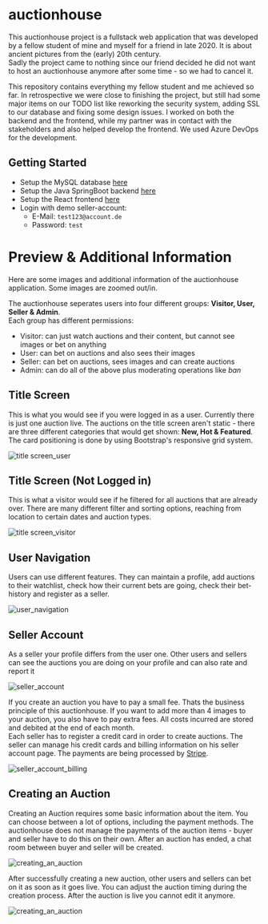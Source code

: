 # auctionhouse 
This auctionhouse project is a fullstack web application that was developed by a fellow student of mine and myself for a friend in late 2020. It is about ancient pictures from the (early) 20th century.   
Sadly the project came to nothing since our friend decided he did not want to host an auctionhouse anymore after some time - so we had to cancel it.  
  
This repository contains everything my fellow student and me achieved so far. In retrospective we were close to finishing the project, but still had some major items on our TODO list like reworking the security system, adding SSL to our database and fixing some design issues. I worked on both the backend and the frontend, while my partner was in contact with the stakeholders and also helped develop the frontend. We used Azure DevOps for the development.

## Getting Started
- Setup the MySQL database [here](https://github.com/BaderTim/auctionhouse/tree/main/database-mysql)
- Setup the Java SpringBoot backend [here](https://github.com/BaderTim/auctionhouse/tree/main/backend-springboot)
- Setup the React frontend [here](https://github.com/BaderTim/auctionhouse/tree/main/frontend-react)
- Login with demo seller-account: 
    - E-Mail: `test123@account.de`
    - Password: `test`

# Preview & Additional Information
Here are some images and additional information of the auctionhouse application. Some images are zoomed out/in.  
  
The auctionhouse seperates users into four different groups: **Visitor, User, Seller & Admin**.  
Each group has different permissions:
- Visitor: can just watch auctions and their content, but cannot see images or bet on anything
- User: can bet on auctions and also sees their images
- Seller: can bet on auctions, sees images and can create auctions
- Admin: can do all of the above plus moderating operations like *ban*

## Title Screen
This is what you would see if you were logged in as a user. Currently there is just one auction live. The auctions on the title screen aren't static - there are three different categories that would get shown: **New, Hot & Featured**. The card positioning is done by using Bootstrap's responsive grid system.
  
![title screen_user](https://github.com/BaderTim/auctionhouse/blob/main/images/title%20screen.JPG?raw=true)
  
  
## Title Screen (Not Logged in)
This is what a visitor would see if he filtered for all auctions that are already over. There are many different filter and sorting options, reaching from location to certain dates and auction types.  
  
![title screen_visitor](https://github.com/BaderTim/auctionhouse/blob/main/images/all-auctions.JPG?raw=true)
  
  
## User Navigation
Users can use different features. They can maintain a profile, add auctions to their watchlist, check how their current bets are going, check their bet-history and register as a seller.  
  
![user_navigation](https://github.com/BaderTim/auctionhouse/blob/main/images/user-navigation.JPG?raw=true)
  
  
## Seller Account
As a seller your profile differs from the user one. Other users and sellers can see the auctions you are doing on your profile and can also rate and report it
  
![seller_account](https://github.com/BaderTim/auctionhouse/blob/main/images/my%20page.JPG?raw=true)
  
If you create an auction you have to pay a small fee. Thats the business principle of this auctionhouse. If you want to add more than 4 images to your auction, you also have to pay extra fees. All costs incurred are stored and debited at the end of each month.  
Each seller has to register a credit card in order to create auctions. The seller can manage his credit cards and billing information on his seller account page. The payments are being processed by [Stripe](https://stripe.com/).
  
![seller_account_billing](https://github.com/BaderTim/auctionhouse/blob/main/images/seller-account-overview.JPG?raw=true)
  
  
## Creating an Auction
Creating an Auction requires some basic information about the item. You can choose between a lot of options, including the payment methods. The auctionhouse does not manage the payments of the auction items - buyer and seller have to do this on their own. After an auction has ended, a chat room between buyer and seller will be created.
  
![creating_an_auction](https://github.com/BaderTim/auctionhouse/blob/main/images/create-auction-full.JPG?raw=true)
  
After successfully creating a new auction, other users and sellers can bet on it as soon as it goes live. You can adjust the auction timing during the creation process. After the auction is live you cannot edit it anymore.  
  
![creating_an_auction](https://github.com/BaderTim/auctionhouse/blob/main/images/auction.JPG?raw=true)
